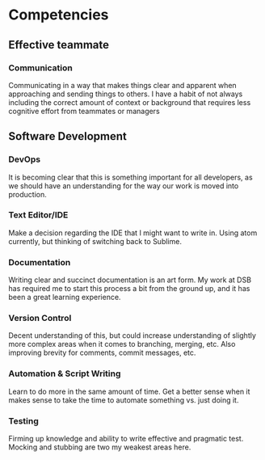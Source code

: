 # Competencies

## Effective teammate

### Communication
Communicating in a way that makes things clear and apparent when approaching and sending things to others. I have a habit of not always including the correct amount of context or background that requires less cognitive effort from teammates or managers

## Software Development

### DevOps
It is becoming clear that this is something important for all developers, as we should have an understanding for the way our work is moved into production.

### Text Editor/IDE
Make a decision regarding the IDE that I might want to write in. Using atom
currently, but thinking of switching back to Sublime.

### Documentation
Writing clear and succinct documentation is an art form. My work at DSB has required me to start this process a bit from the ground up, and it has been a great learning experience.

### Version Control
Decent understanding of this, but could increase understanding of slightly more
complex areas when it comes to branching, merging, etc. Also improving brevity
for comments, commit messages, etc.

### Automation & Script Writing
Learn to do more in the same amount of time. Get a better sense when it makes
sense to take the time to automate something vs. just doing it.

### Testing
Firming up knowledge and ability to write effective and pragmatic test. Mocking
and stubbing are two my weakest areas here.
